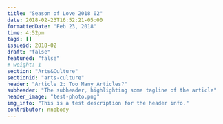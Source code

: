 ```yaml
---
title: "Season of Love 2018 02"
date: 2018-02-23T16:52:21-05:00
formattedDate: "Feb 23, 2018"
time: 4:52pm
tags: []
issueid: 2018-02
draft: "false"
featured: "false"
# weight: 1 
section: "Arts&Culture"
sectionid: "arts-culture"
header: "Article 2: Too Many Articles?"
subheader: "The subheader, highlighting some tagline of the article"
header_image: "test-photo.png"
img_info: "This is a test description for the header info."
contributor: nnobody
---
```


